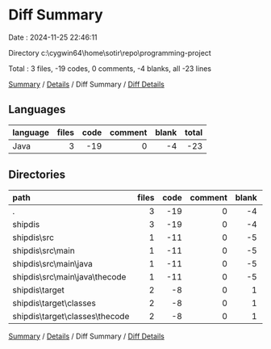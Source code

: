 # Diff Summary

Date : 2024-11-25 22:46:11

Directory c:\\cygwin64\\home\\sotir\\repo\\programming-project

Total : 3 files,  -19 codes, 0 comments, -4 blanks, all -23 lines

[Summary](results.md) / [Details](details.md) / Diff Summary / [Diff Details](diff-details.md)

## Languages
| language | files | code | comment | blank | total |
| :--- | ---: | ---: | ---: | ---: | ---: |
| Java | 3 | -19 | 0 | -4 | -23 |

## Directories
| path | files | code | comment | blank | total |
| :--- | ---: | ---: | ---: | ---: | ---: |
| . | 3 | -19 | 0 | -4 | -23 |
| shipdis | 3 | -19 | 0 | -4 | -23 |
| shipdis\\src | 1 | -11 | 0 | -5 | -16 |
| shipdis\\src\\main | 1 | -11 | 0 | -5 | -16 |
| shipdis\\src\\main\\java | 1 | -11 | 0 | -5 | -16 |
| shipdis\\src\\main\\java\\thecode | 1 | -11 | 0 | -5 | -16 |
| shipdis\\target | 2 | -8 | 0 | 1 | -7 |
| shipdis\\target\\classes | 2 | -8 | 0 | 1 | -7 |
| shipdis\\target\\classes\\thecode | 2 | -8 | 0 | 1 | -7 |

[Summary](results.md) / [Details](details.md) / Diff Summary / [Diff Details](diff-details.md)